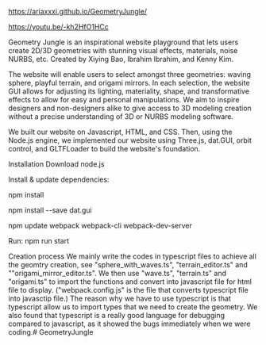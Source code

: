 https://ariaxxxi.github.io/GeometryJungle/



https://youtu.be/-kh2HfO1HCc

Geometry Jungle is an inspirational website playground that lets users create 2D/3D geometries with stunning visual effects, materials, noise NURBS, etc. Created by Xiying Bao, Ibrahim Ibrahim, and Kenny Kim.

The website will enable users to select amongst three geometries: waving sphere, playful terrain, and origami mirrors. In each selection, the website GUI allows for adjusting its lighting, materiality, shape, and transformative effects to allow for easy and personal manipulations. We aim to inspire designers and non-designers alike to give access to 3D modeling creation without a precise understanding of 3D or NURBS modeling software.

We built our website on Javascript, HTML, and CSS. Then, using the Node.js engine, we implemented our website using Three.js, dat.GUI, orbit control, and GLTFLoader to build the website's foundation.

Installation
Download node.js

Install & update dependencies:

npm install

npm install --save dat.gui

npm update webpack webpack-cli webpack-dev-server

Run:
npm run start

Creation process
We mainly write the codes in typescript files to achieve all the geomtry creation, see "sphere_with_waves.ts", "terrain_editor.ts" and ""origami_mirror_editor.ts". We then use "wave.ts", "terrain.ts" and "origami.ts" to import the functions and convert into javascript file for html file to display. ("webpack.config.js" is the file that converts typescript file into javasctip file.) The reason why we have to use typescript is that typescript allow us to import types that we need to create the geometry. We also found that typescript is a really good language for debugging compared to javascript, as it showed the bugs immediately when we were coding.# GeometryJungle
